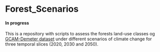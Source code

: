 # Forest_Scenarios

#### In progress
This is a repository with scripts to assess the forests land-use classes og [GCAM-Demeter dataset](https://data.pnnl.gov/dataset/13192)  under different scenarios of climate change for three temporal slices (2020, 2030 and 2050).
